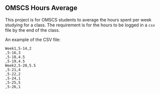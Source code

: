 ## OMSCS Hours Average

This project is for OMSCS students to average the hours spent per week studying for a class. The requirement is for the hours to be logged in a `csv` file by the end of the class.

An example of the CSV file:
```
Week1,5-14,2
,5-16,3
,5-18,4.5
,5-19,4.5
Week2,5-20,5.5
,5-21,4
,5-22,2
,5-24,1
,5-25,5
,5-26,1
```
